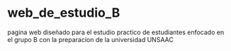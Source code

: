 # web_de_estudio_B
pagina web diseñado para el estudio practico de estudiantes enfocado en el grupo B con la preparacion de la universidad UNSAAC
